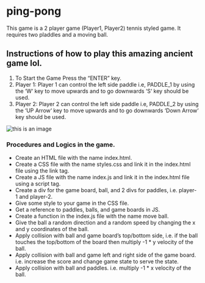 # ping-pong
This game is a 2 player game (Player1, Player2) tennis styled game. It requires two pladdles and a moving ball.

## Instructions of how to play this amazing ancient game lol.
1. To Start the Game Press the “ENTER” key.
2. Player 1: Player 1 can control the left side paddle i.e, PADDLE_1 by using the ‘W‘ key to move upwards and to go downwards ‘S‘ key should be used.
3. Player 2: Player 2 can control the left side paddle i.e, PADDLE_2 by using the ‘UP Arrow‘ key to move upwards and to go downwards ‘Down Arrow‘ key should be used.

![this is an image](https://media.geeksforgeeks.org/wp-content/uploads/20210208172255/ezgifcomgifmaker.gif)
[^1]: This is how this tutorial looked before I added my little spin on it.[^note]:

### Procedures and Logics in the game.
- Create an HTML file with the name index.html.
- Create a CSS file with the name styles.css and link it in the index.html file using the link tag.
- Create a JS file with the name index.js and link it in the index.html file using a script tag.
- Create a div for the game board, ball, and 2 divs for paddles, i.e. player-1 and player-2.
- Give some style to your game in the CSS file.
- Get a reference to paddles, balls, and game boards in JS.
- Create a function in the index.js file with the name move ball.
- Give the ball a random direction and a random speed by changing the x and y coordinates of the ball.
- Apply collision with ball and game board’s top/bottom side, i.e. if the ball touches the top/bottom of the board then multiply -1 * y velocity of the ball.
- Apply collision with ball and game left and right side of the game board. i.e. increase the score and change game state to serve the state.
- Apply collision with ball and paddles. i.e. multiply -1 * x velocity of the ball.
